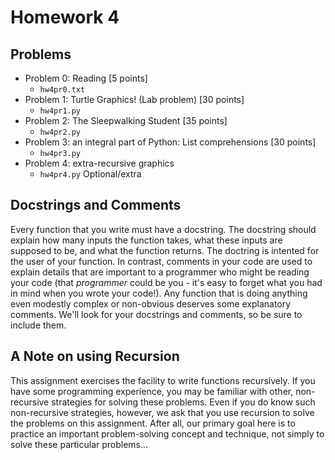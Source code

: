 
# Homework 4

## Problems

* Problem 0: Reading [5 points]
    * `hw4pr0.txt`
* Problem 1: Turtle Graphics! (Lab problem) [30 points]
    * `hw4pr1.py`
* Problem 2: The Sleepwalking Student [35 points]
    * `hw4pr2.py`
* Problem 3: an integral part of Python: List comprehensions [30 points]
    * `hw4pr3.py`
* Problem 4: extra-recursive graphics
    * `hw4pr4.py` Optional/extra 


## Docstrings and Comments

Every function that you write must have a docstring. The docstring should explain how many inputs the function takes, what these inputs are supposed to be, and what the function returns. The doctring is intented for the user of your function. In contrast, comments in your code are used to explain details that are important to a programmer who might be reading your code (that _programmer_ could be you - it's easy to forget what you had in mind when you wrote your code!). Any function that is doing anything even modestly complex or non-obvious deserves some explanatory comments. We'll look for your docstrings and comments, so be sure to include them.

## A Note on using Recursion

This assignment exercises the facility to write functions recursively. If you have some programming experience, you may be familiar with other, non-recursive strategies for solving these problems. Even if you do know such non-recursive strategies, however, we ask that you use recursion to solve the problems on this assignment. After all, our primary goal here is to practice an important problem-solving concept and technique, not simply to solve these particular problems...


